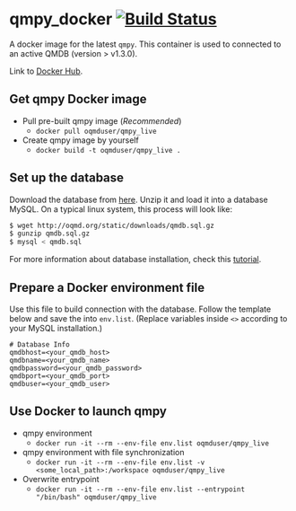 # qmpy_docker [ ![Build Status](https://travis-ci.org/wolverton-research-group/qmpy_docker.svg?branch=master) ](https://travis-ci.org/wolverton-research-group/qmpy_docker)

A docker image for the latest `qmpy`. This container is used to connected to an active QMDB (version > v1.3.0).

Link to [Docker Hub](https://hub.docker.com/r/oqmduser/qmpy_live).

## Get qmpy Docker image 
- Pull pre-built qmpy image (_Recommended_)
  - `docker pull oqmduser/qmpy_live`
- Create qmpy image by yourself
  - `docker build -t oqmduser/qmpy_live .`
  
## Set up the database
Download the database from [here](http://oqmd.org/static/downloads/qmdb.sql.gz). Unzip it and load it into a database MySQL. On a typical linux system, this process will look like:
```bash
$ wget http://oqmd.org/static/downloads/qmdb.sql.gz
$ gunzip qmdb.sql.gz
$ mysql < qmdb.sql
```

For more information about database installation, check this [tutorial](http://oqmd.org/static/docs/getting_started.html#setting-up-the-database).

## Prepare a Docker environment file
Use this file to build connection with the database. Follow the template below and save the into `env.list`. (Replace variables inside `<>` according to your MySQL installation.)
```
# Database Info
qmdbhost=<your_qmdb_host>
qmdbname=<your_qmdb_name>
qmdbpassword=<your_qmdb_password>
qmdbport=<your_qmdb_port>
qmdbuser=<your_qmdb_user>
```
  
## Use Docker to launch qmpy
  - qmpy environment
    - `docker run -it --rm --env-file env.list oqmduser/qmpy_live`
  - qmpy environment with file synchronization
    - `docker run -it --rm --env-file env.list -v <some_local_path>:/workspace oqmduser/qmpy_live`
  - Overwrite entrypoint 
    - `docker run -it --rm --env-file env.list --entrypoint "/bin/bash" oqmduser/qmpy_live`


